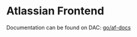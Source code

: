 # Atlassian Frontend

Documentation can be found on DAC: [go/af-docs](https://developer.atlassian.com/cloud/framework/atlassian-frontend/)
